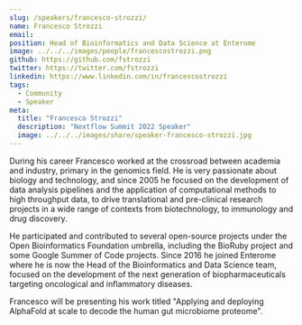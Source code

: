 ```yaml
---
slug: /speakers/francesco-strozzi/
name: Francesco	Strozzi
email:
position: Head of Bioinformatics and Data Science at Enterome
image: ../../../images/people/francescostrozzi.png
github: https://github.com/fstrozzi
twitter: https://twitter.com/fstrozzi
linkedin: https://www.linkedin.com/in/francescostrozzi
tags:
  - Community
  - Speaker
meta:
  title: "Francesco	Strozzi"
  description: "Nextflow Summit 2022 Speaker"
  image: ../../../images/share/speaker-francesco-strozzi.jpg
---
```

During his career Francesco worked at the crossroad between academia and industry, primary in the genomics field. He is very passionate about biology and technology, and since 2005 he focused on the development of data analysis pipelines and the application of computational methods to high throughput data, to drive translational and pre-clinical research projects in a wide range of contexts from biotechnology, to immunology and drug discovery.

He participated and contributed to several open-source projects under the Open Bioinformatics Foundation umbrella, including the BioRuby project and some Google Summer of Code projects. Since 2016 he joined Enterome where he is now the Head of the Bioinformatics and Data Science team, focused on the development of the next generation of biopharmaceuticals targeting oncological and inflammatory diseases.

Francesco will be presenting his work titled "Applying and deploying AlphaFold at scale to decode the human gut microbiome proteome".
